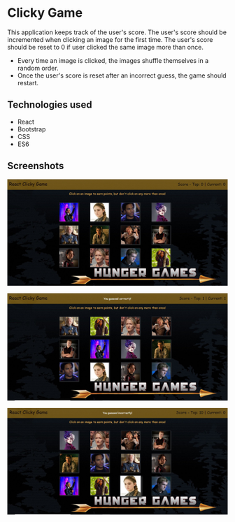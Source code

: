 # Clicky Game
This application keeps track of the user's score. The user's score should be incremented when clicking an image for the first time. The user's score should be reset to 0 if user clicked the same image more than once.

- Every time an image is clicked, the images shuffle themselves in a random order.
- Once the user's score is reset after an incorrect guess, the game should restart.

## Technologies used
- React
- Bootstrap
- CSS
- ES6

## Screenshots

![Overview](https://raw.githubusercontent.com/radhikabgupta/ReadMeInfoProj2/master/assets/app_ss_01.jpg)

![Test](https://raw.githubusercontent.com/radhikabgupta/ReadMeInfoProj2/master/assets/app_ss_02.jpg)

![Overview](https://raw.githubusercontent.com/radhikabgupta/ReadMeInfoProj2/master/assets/app_ss_03.jpg)
